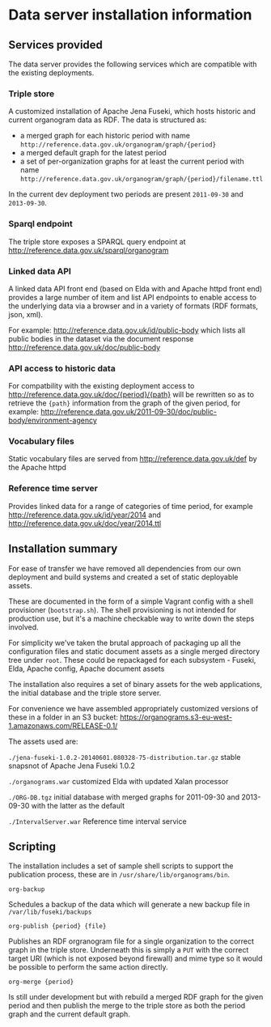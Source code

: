 # Data server installation information

## Services provided

The data server provides the following services which are compatible with the existing deployments.

### Triple store

A customized installation of Apache Jena Fuseki, which hosts historic and current organogram data as RDF.  The data is structured as:

   * a merged graph for each historic period with name `http://reference.data.gov.uk/organogram/graph/{period}`
   * a merged default graph for the latest period
   * a set of per-organization graphs for at least the current period with name `http://reference.data.gov.uk/organogram/graph/{period}/filename.ttl`

In the current dev deployment two periods are present `2011-09-30` and `2013-09-30`.

### Sparql endpoint

The triple store exposes a SPARQL query endpoint at http://reference.data.gov.uk/sparql/organogram

### Linked data API

A linked data API front end (based on Elda with and Apache httpd front end) provides a large number of item and list API endpoints to enable access to the underlying data via a browser and in a variety of formats (RDF formats, json, xml).

For example:  http://reference.data.gov.uk/id/public-body which lists all public bodies in the dataset via the document response http://reference.data.gov.uk/doc/public-body

### API access to historic data

For compatbility with the existing deployment access to http://reference.data.gov.uk/doc/{period}/{path} will be rewritten so as to retrieve the `{path}` information from the graph of the given period, for example: http://reference.data.gov.uk/2011-09-30/doc/public-body/environment-agency

### Vocabulary files

Static vocabulary files are served from http://reference.data.gov.uk/def by the Apache httpd

### Reference time server

Provides linked data for a range of categories of time period, for example http://reference.data.gov.uk/id/year/2014 and http://reference.data.gov.uk/doc/year/2014.ttl

## Installation summary

For ease of transfer we have removed all dependencies from our own deployment and build systems and created a set of static deployable assets.

These are documented in the form of a simple Vagrant config with a shell provisioner (`bootstrap.sh`). The shell provisioning is not intended for production use, but it's a machine checkable way to write down the steps involved.

For simplicity we've taken the brutal approach of packaging up all the configuration files and static document assets as a single merged directory tree under `root`. These could be repackaged for each subsystem - Fuseki, Elda, Apache config, Apache document assets

The installation also requires a set of binary assets for the web applications, the initial database and the triple store server.

For convenience we have assembled appropriately customized versions of these in a folder in an S3 bucket: https://organograms.s3-eu-west-1.amazonaws.com/RELEASE-0.1/

The assets used are:

`./jena-fuseki-1.0.2-20140601.080328-75-distribution.tar.gz`
    stable snapsnot of Apache Jena Fuseki 1.0.2

`./organograms.war`
   customized Elda with updated Xalan processor

`./ORG-DB.tgz`
   initial database with merged graphs for 2011-09-30 and 2013-09-30 with the latter as the default

`./IntervalServer.war`
   Reference time interval service

## Scripting

The installation includes a set of sample shell scripts to support the publication process, these are in `/usr/share/lib/organograms/bin`.

`org-backup` 

Schedules a backup of the data which will generate a new backup file in `/var/lib/fuseki/backups`

`org-publish {period} {file}`

Publishes an RDF orgranogram file for a single organization to the correct graph in the triple store.  Underneath this is simply a `PUT` with the correct target URI (which is not exposed beyond firewall) and mime type so it would be possible to perform the same action directly.

`org-merge {period}`

Is still under development but with rebuild a merged RDF graph for the given period and then publish the merge to the triple store as both the period graph and the current default graph.

